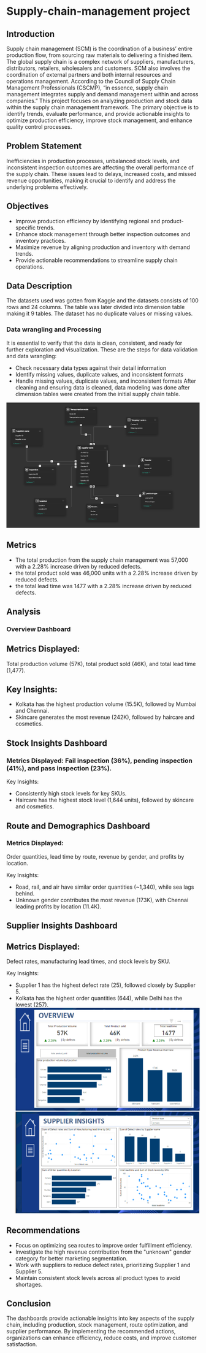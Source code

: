 # Supply-chain-management project 

## Introduction 
Supply chain management (SCM) is the coordination of a business’ entire production flow, from sourcing raw materials to delivering a finished item.
The global supply chain is a complex network of suppliers, manufacturers, distributors, retailers, wholesalers and customers. SCM also involves the coordination of external partners and both internal resources and operations management. According to the Council of Supply Chain Management Professionals (CSCMP), “in essence, supply chain management integrates supply and demand management within and across companies.” 
This project focuses on analyzing production and stock data within the supply chain management framework. The primary objective is to identify trends, evaluate performance, and provide actionable insights to optimize production efficiency, improve stock management, and enhance quality control processes.
## Problem Statement 
Inefficiencies in production processes, unbalanced stock levels, and inconsistent inspection outcomes are affecting the overall performance of the supply chain. These issues lead to delays, increased costs, and missed revenue opportunities, making it crucial to identify and address the underlying problems effectively.
## Objectives
- Improve production efficiency by identifying regional and product-specific trends.
- Enhance stock management through better inspection outcomes and inventory practices.
- Maximize revenue by aligning production and inventory with demand trends.
- Provide actionable recommendations to streamline supply chain operations.

## Data Description 
The datasets used was gotten from Kaggle and the datasets consists of 100 rows and 24 columns. The table was later divided into dimension table making it 9 tables. The dataset has no duplicate values or missing values. 

### Data wrangling and Processing 
It is essential to verify that the data is clean, consistent, and ready for further exploration and visualization. These are the steps for data validation and data wrangling:

- Check necessary data types against their detail information
- Identify missing values, duplicate values, and inconsistent formats
- Handle missing values, duplicate values, and inconsistent formats
After cleaning and ensuring data is cleaned, data modeling was done after dimension tables were created from the initial supply chain table.

![data modelling](data_modelling_SCM.PNG) 

## Metrics 
- The total production from the supply chain management was 57,000 with a 2.28% increase driven by reduced defects.
- the total product sold was 46,000 units with a 2.28% increase driven by reduced defects.
- the total lead time was 1477 with a 2.28% increase driven by reduced defects.
## Analysis

### Overview Dashboard

## Metrics Displayed:
Total production volume (57K), total product sold (46K), and total lead time (1,477).

## Key Insights:
- Kolkata has the highest production volume (15.5K), followed by Mumbai and Chennai.
- Skincare generates the most revenue (242K), followed by haircare and cosmetics. 

## Stock Insights Dashboard

### Metrics Displayed: Fail inspection (36%), pending inspection (41%), and pass inspection (23%).
Key Insights:
- Consistently high stock levels for key SKUs.
- Haircare has the highest stock level (1,644 units), followed by skincare and cosmetics.

## Route and Demographics Dashboard
### Metrics Displayed: 
Order quantities, lead time by route, revenue by gender, and profits by location.

Key Insights:
- Road, rail, and air have similar order quantities (~1,340), while sea lags behind.
- Unknown gender contributes the most revenue (173K), with Chennai leading profits by location (11.4K).

## Supplier Insights Dashboard

## Metrics Displayed: 
Defect rates, manufacturing lead times, and stock levels by SKU.

Key Insights:
- Supplier 1 has the highest defect rate (25), followed closely by Supplier 5.
- Kolkata has the highest order quantities (644), while Delhi has the lowest (257).
![DASHBOARD](overview_DB.PNG) ![DASHBOARD](supplier_insights.PNG) 
## Recommendations
- Focus on optimizing sea routes to improve order fulfillment efficiency.
- Investigate the high revenue contribution from the "unknown" gender category for better marketing segmentation.
- Work with suppliers to reduce defect rates, prioritizing Supplier 1 and Supplier 5.
- Maintain consistent stock levels across all product types to avoid shortages.

## Conclusion
The dashboards provide actionable insights into key aspects of the supply chain, including production, stock management, route optimization, and supplier performance. By implementing the recommended actions, organizations can enhance efficiency, reduce costs, and improve customer satisfaction.




